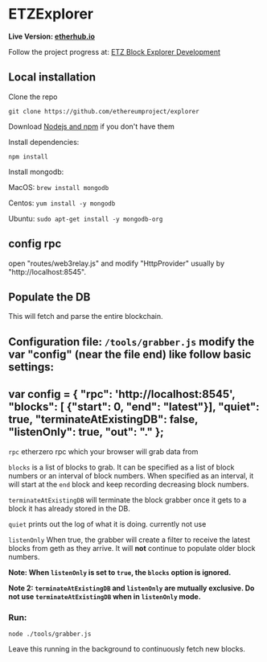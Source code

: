 # ETZExplorer 

<b>Live Version: [etherhub.io](http://etherhub.io)</b>

Follow the project progress at: [ETZ Block Explorer Development](https://trello.com/b/W3ftl57z/etc-block-explorer-development) 

## Local installation

Clone the repo

`git clone https://github.com/ethereumproject/explorer`

Download [Nodejs and npm](https://docs.npmjs.com/getting-started/installing-node "Nodejs install") if you don't have them

Install dependencies:

`npm install`

Install mongodb:

MacOS: `brew install mongodb`

Centos: `yum install -y mongodb`

Ubuntu: `sudo apt-get install -y mongodb-org`


## config rpc

open "routes/web3relay.js" and modify "HttpProvider" usually by "http://localhost:8545". 


## Populate the DB

This will fetch and parse the entire blockchain.

Configuration file: `/tools/grabber.js`
modify the var "config" (near the file end) like follow basic settings:
--------------
var config = {
    "rpc": 'http://localhost:8545',
    "blocks": [ {"start": 0, "end": "latest"}],
    "quiet": true,
    "terminateAtExistingDB": false,
    "listenOnly": true,
    "out": "."
};
-------------
```rpc``` etherzero rpc which your browser will grab data from

```blocks``` is a list of blocks to grab. It can be specified as a list of block numbers or an interval of block numbers. When specified as an interval, it will start at the ```end``` block and keep recording decreasing block numbers. 

```terminateAtExistingDB``` will terminate the block grabber once it gets to a block it has already stored in the DB.

```quiet``` prints out the log of what it is doing. currently not use

```listenOnly``` When true, the grabber will create a filter to receive the latest blocks from geth as they arrive. It will <b>not</b> continue to populate older block numbers. 

<b>Note: When ```listenOnly``` is set to ```true```, the ```blocks``` option is ignored. </b>

<b>Note 2: ```terminateAtExistingDB``` and ```listenOnly``` are mutually exclusive. Do not use ```terminateAtExistingDB``` when in ```listenOnly``` mode.</b>

### Run:

`node ./tools/grabber.js`

Leave this running in the background to continuously fetch new blocks.


